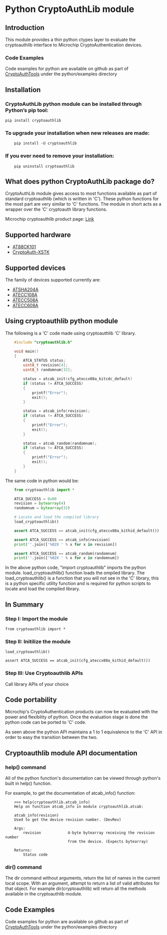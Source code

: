 # Python CryptoAuthLib module

## Introduction
This module provides a thin python ctypes layer to evaluate the cryptoauthlib
interface to Microchip CryptoAuthentication devices.

### Code Examples
Code examples for python are available on github as part of
[CryptoAuthTools](https://github.com/MicrochipTech/cryptoauthtools/tree/master/python/examples)
under the python/examples directory


## Installation
### CryptoAuthLib python module can be installed through Python’s pip tool:
```
pip install cryptoauthlib
```

### To upgrade your installation when new releases are made:
```
    pip install -U cryptoauthlib
```
 
### If you ever need to remove your installation:
```
    pip uninstall cryptoauthlib
```

## What does python CryptoAuthLib package do?
CryptoAuthLib module gives access to most functions available as part of standard cryptoauthlib
(which is written in 'C'). These python functions for the most part are very similar to 'C'
functions. The module in short acts as a wrapper over the 'C' cryptoauth library functions.

Microchip cryptoauthlib product page: 
[Link]( http://www.microchip.com/SWLibraryWeb/product.aspx?product=CryptoAuthLib)

## Supported hardware
- [AT88CK101](http://www.microchip.com/DevelopmentTools/ProductDetails/AT88CK101SK-MAH-XPRO)
- [CryptoAuth-XSTK]()

## Supported devices
The family of devices supported currently are:

- [ATSHA204A](http://www.microchip.com/ATSHA204A)
- [ATECC108A](http://www.microchip.com/ATECC108A)
- [ATECC508A](http://www.microchip.com/ATECC508A)
- [ATECC608A](http://www.microchip.com/ATECC608A)


## Using cryptoauthlib python module
The following is a 'C' code made using cryptoauthlib 'C' library.

```C
    #include "cryptoauthlib.h"

    void main()
    {
        ATCA_STATUS status;
        uint8_t revision[4];
        uint8_t randomnum[32];

        status = atcab_init(cfg_ateccx08a_kitcdc_default)
        if (status != ATCA_SUCCESS)
        {
            printf("Error");
            exit();
        }

        status = atcab_info(revision);
        if (status != ATCA_SUCCESS)
        {
            printf("Error");
            exit();
        }

        status = atcab_random(randomnum);
        if (status != ATCA_SUCCESS)
        {
            printf("Error");
            exit();
        }
    }
```
    
The same code in python would be:

```python
    from cryptoauthlib import *

    ATCA_SUCCESS = 0x00
    revision = bytearray(4)
    randomnum = bytearray(32)

    # Locate and load the compiled library
    load_cryptoauthlib()

    assert ATCA_SUCCESS == atcab_init(cfg_ateccx08a_kithid_default())

    assert ATCA_SUCCESS == atcab_info(revision)
    print(''.join(['%02X ' % x for x in revision])

    assert ATCA_SUCCESS == atcab_random(randomnum)
    print(''.join(['%02X ' % x for x in randomnum])
```

In the above python code, "import cryptoauthlib" imports the python module. load_cryptoauthlib()
function loads the ompiled library. The load_cryptoauthlib() is a function that you will not
see in the 'C' library, this is a python specific utility function and is required for python
scripts to locate and load the compiled library.


## In Summary

### Step I: Import the module
```
from cryptoauthlib import *
```

### Step II: Initilize the module
```
load_cryptoauthlib()

assert ATCA_SUCCESS == atcab_init(cfg_ateccx08a_kithid_default())
```

### Step III: Use Cryptoauthlib APIs
Call library APIs of your choice


## Code portability

Microchip's CryptoAuthentication products can now be evaluated with the power and flexibility of
python. Once the evaluation stage is done the python code can be ported to 'C' code.

As seen above the python API maintains a 1 to 1 equivalence to the 'C' API in order to easy the
transition between the two.


## Cryptoauthlib module API documentation

### help() command

All of the python function's documentation can be viewed through python's built in help() function.

For example, to get the documentation of atcab_info() function:

```
    >>> help(cryptoauthlib.atcab_info)
    Help on function atcab_info in module cryptoauthlib.atcab:

    atcab_info(revision)
    Used to get the device revision number. (DevRev)

    Args:
        revision            4-byte bytearray receiving the revision number
                            from the device. (Expects bytearray)

    Returns:
        Status code
```

### dir() command

The dir command without arguments, return the list of names in the current local scope. With an
argument, attempt to return a list of valid attributes for that object. For example
dir(cryptoauthlib) will return all the methods available in the cryptoauthlib module.

## Code Examples
Code examples for python are available on github as part of 
[CryptoAuthTools](https://github.com/MicrochipTech/cryptoauthtools/python/examples) under the
python/examples directory



